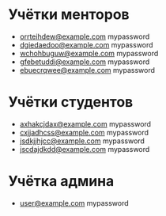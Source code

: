 
# Учётки менторов
- orrteihdew@example.com mypassword
- dgiedaedoo@example.com mypassword
- wchohbuguw@example.com mypassword
- gfebetuddi@example.com mypassword
- ebuecrqwee@example.com mypassword


# Учётки студентов
- axhakcjdax@example.com mypassword
- cxjjadhcss@example.com mypassword
- jsdkjjhjcc@example.com mypassword
- jscdajdkdd@example.com mypassword

# Учётка админа
- user@example.com mypassword